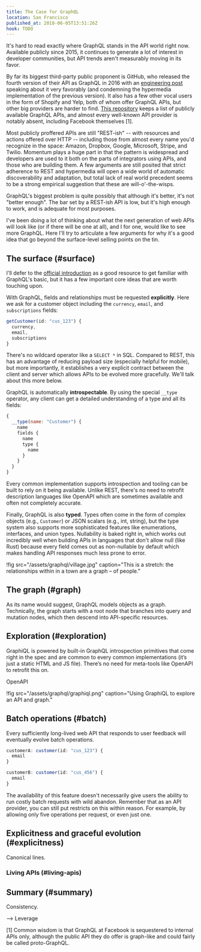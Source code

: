 ```yaml
---
title: The Case for GraphQL
location: San Francisco
published_at: 2018-06-05T13:51:26Z
hook: TODO
---
```


It's hard to read exactly where GraphQL stands in the API
world right now. Available publicly since 2015, it
continues to generate a lot of interest in developer
communities, but API trends aren't measurably moving in its
favor.

By far its biggest third-party public proponent is GitHub,
who released the fourth version of their API as GraphQL in
2016 with an [engineering post][githubpost] speaking about
it very favorably (and condemning the hypermedia
implementation of the previous version). It also has a few
other vocal users in the form of Shopify and Yelp, both of
whom offer GraphQL APIs, but other big providers are harder
to find. [This repository][graphqllist] keeps a list of
publicly available GraphQL APIs, and almost every
well-known API provider is notably absent, including
Facebook themselves [1].

Most publicly proffered APIs are still "REST-ish" -- with
resources and actions offered over HTTP -- including those
from almost every name you'd recognize in the space:
Amazon, Dropbox, Google, Microsoft, Stripe, and Twilio.
Momentum plays a huge part in that the pattern is
widespread and developers are used to it both on the parts
of integrators using APIs, and those who are building them.
A few arguments are still posited that strict adherence to
REST and hypermedia will open a wide world of automatic
discoverability and adaptation, but total lack of real
world precedent seems to be a strong empirical suggestion
that these are will-o'-the-wisps.

GraphQL's biggest problem is quite possibly that although
it's better, it's not "better enough". The bar set by a
REST-ish API is low, but it's high enough to work, and is
adequate for most purposes.

I've been doing a lot of thinking about what the next
generation of web APIs will look like (or if there will be
one at all), and I for one, would like to see more GraphQL.
Here I'll try to articulate a few arguments for why it's a
good idea that go beyond the surface-level selling points
on the tin.

## The surface (#surface)

I'll defer to the [official introduction][intro] as a good
resource to get familiar with GraphQL's basic, but it has a
few important core ideas that are worth touching upon.

With GraphQL, fields and relationships must be requested
**explicitly**. Here we ask for a customer object including
the `currency`, `email`, and `subscriptions` fields:

``` js
getCustomer(id: "cus_123") {
  currency,
  email,
  subscriptions
}
```

There's no wildcard operator like a `SELECT *` in SQL.
Compared to REST, this has an advantage of reducing payload
size (especially helpful for mobile), but more importantly,
it establishes a very explicit contract between the client
and server which allows APIs to be evolved more gracefully.
We'll talk about this more below.

GraphQL is automatically **introspectable**. By using the
special `__type` operator, any client can get a detailed
understanding of a type and all its fields:

``` js
{
  __type(name: "Customer") {
    name
    fields {
      name
      type {
        name
      }
    }
  }
}
```

Every common implementation supports introspection and
tooling can be built to rely on it being available. Unlike
REST, there's no need to retrofit description languages
like OpenAPI which are sometimes available and often not
completely accurate.

Finally, GraphQL is also **typed**. Types often come in the
form of complex objects (e.g., `Customer`) or JSON scalars
(e.g., int, string), but the type system also supports more
sophisticated features like enumerations, interfaces, and
union types. Nullability is baked right in, which works out
incredibly well when building APIs in languages that don't
allow null (like Rust) because every field comes out as
non-nullable by default which makes handling API responses
much less prone to error.

!fig src="/assets/graphql/village.jpg" caption="This is a stretch: the relationships within in a town are a graph – of people."

## The graph (#graph)

As its name would suggest, GraphQL models objects as a
graph. Technically, the graph starts with a root node that
branches into query and mutation nodes, which then descend
into API-specific resources.

## Exploration (#exploration)

GraphiQL is powered by built-in GraphQL introspection
primitives that come right in the spec and are common to
every common implementations (it’s just a static HTML and
JS file). There’s no need for meta-tools like OpenAPI to
retrofit this on.

OpenAPI

!fig src="/assets/graphql/graphiql.png" caption="Using GraphiQL to explore an API and graph."

## Batch operations (#batch)

Every sufficiently long-lived web API that responds to user
feedback will eventually evolve batch operations.

``` js
customerA: customer(id: "cus_123") {
  email
}

customerB: customer(id: "cus_456") {
  email
}
```

The availability of this feature doesn't necessarily give
users the ability to run costly batch requests with wild
abandon. Remember that as an API provider, you can still
put restricts on this within reason. For example, by
allowing only five operations per request, or even just
one.

## Explicitness and graceful evolution (#explicitness)

Canonical lines.

### Living APIs (#living-apis)

## Summary (#summary)

Consistency.

--> Leverage

[1] Common wisdom is that GraphQL at Facebook is
sequestered to internal APIs only, although the public API
they do offer is graph-like and could fairly be called
proto-GraphQL.

[githubpost]: https://githubengineering.com/the-github-graphql-api/
[graphqllist]: https://github.com/APIs-guru/graphql-apis
[intro]: https://graphql.org/learn/
